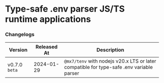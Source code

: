 # Type-safe .env parser JS/TS runtime applications

### Changelogs

| Version       | Released At | Description                                                                              |
| ------------- | ----------- | ---------------------------------------------------------------------------------------- |
| v0.7.0 `beta` | 2024-01-29  | `@mx7/tenv` with nodejs v20.x LTS or later compatible for type-safe .env variable parser |
